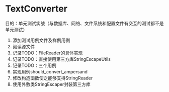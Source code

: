 # TextConverter

目的：单元测试实战（与数据库、网络、文件系统和配置文件有交互的测试都不是单元测试）

1. 添加测试用例文件及样例用例
2. 阅读源文件
3. 记录TODO：FileReader的具体实现
4. 记录TODO：直接使用第三方库StringEscapeUtils
5. 记录TODO：三个用例
6. 实现用例should_convert_ampersand
7. 修改构造函数使之能够支持StringReader
8. 使用外敷类StringEscaper封装第三方库

